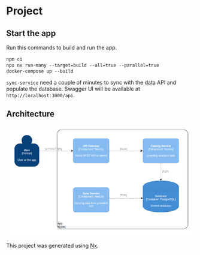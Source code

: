 # Project

## Start the app
Run this commands to build and run the app.
```
npm ci
npx nx run-many --target=build --all=true --parallel=true
docker-compose up --build
```
`sync-service` need a couple of minutes to sync with the data API and populate the database.
Swagger UI will be available at `http://localhost:3000/api`.

## Architecture
![C4 architecture model](./architecture.png)


This project was generated using [Nx](https://nx.dev).
